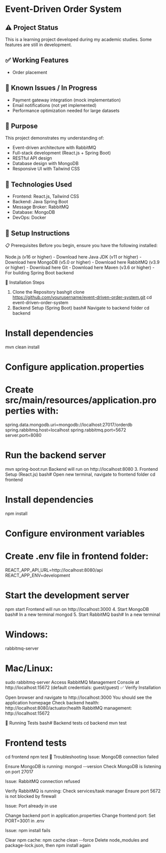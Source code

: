 # Event-Driven Order System

## ⚠️ Project Status
This is a learning project developed during my academic studies. Some features are still in development.

## ✅ Working Features
- Order placement

## 🚧 Known Issues / In Progress
- Payment gateway integration (mock implementation)
- Email notifications (not yet implemented)
- Performance optimization needed for large datasets

## 🎯 Purpose
This project demonstrates my understanding of:
- Event-driven architecture with RabbitMQ
- Full-stack development (React.js + Spring Boot)
- RESTful API design
- Database design with MongoDB
- Responsive UI with Tailwind CSS

## 🚀 Technologies Used
- Frontend: React.js, Tailwind CSS
- Backend: Java Spring Boot
- Message Broker: RabbitMQ
- Database: MongoDB
- DevOps: Docker

## 📝 Setup Instructions
📋 Prerequisites
Before you begin, ensure you have the following installed:

Node.js (v16 or higher) - Download here
Java JDK (v11 or higher) - Download here
MongoDB (v5.0 or higher) - Download here
RabbitMQ (v3.9 or higher) - Download here
Git - Download here
Maven (v3.6 or higher) - For building Spring Boot backend

🚀 Installation Steps
1. Clone the Repository
bashgit clone https://github.com/yourusername/event-driven-order-system.git
cd event-driven-order-system
2. Backend Setup (Spring Boot)
bash# Navigate to backend folder
cd backend

# Install dependencies
mvn clean install

# Configure application.properties
# Create src/main/resources/application.properties with:
spring.data.mongodb.uri=mongodb://localhost:27017/orderdb
spring.rabbitmq.host=localhost
spring.rabbitmq.port=5672
server.port=8080

# Run the backend server
mvn spring-boot:run
Backend will run on http://localhost:8080
3. Frontend Setup (React.js)
bash# Open new terminal, navigate to frontend folder
cd frontend

# Install dependencies
npm install

# Configure environment variables
# Create .env file in frontend folder:
REACT_APP_API_URL=http://localhost:8080/api
REACT_APP_ENV=development

# Start the development server
npm start
Frontend will run on http://localhost:3000
4. Start MongoDB
bash# In a new terminal
mongod
5. Start RabbitMQ
bash# In a new terminal
# Windows:
rabbitmq-server

# Mac/Linux:
sudo rabbitmq-server
Access RabbitMQ Management Console at http://localhost:15672 (default credentials: guest/guest)
✅ Verify Installation

Open browser and navigate to http://localhost:3000
You should see the application homepage
Check backend health: http://localhost:8080/actuator/health
RabbitMQ management: http://localhost:15672

🧪 Running Tests
bash# Backend tests
cd backend
mvn test

# Frontend tests
cd frontend
npm test
🐛 Troubleshooting
Issue: MongoDB connection failed

Ensure MongoDB is running: mongod --version
Check MongoDB is listening on port 27017

Issue: RabbitMQ connection refused

Verify RabbitMQ is running: Check services/task manager
Ensure port 5672 is not blocked by firewall

Issue: Port already in use

Change backend port in application.properties
Change frontend port: Set PORT=3001 in .env

Issue: npm install fails

Clear npm cache: npm cache clean --force
Delete node_modules and package-lock.json, then npm install again
